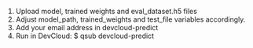 1. Upload model, trained weights and eval_dataset.h5 files
2. Adjust model_path, trained_weights and test_file variables accordingly.
3. Add your email address in devcloud-predict
4. Run in DevCloud:
	$ qsub devcloud-predict
